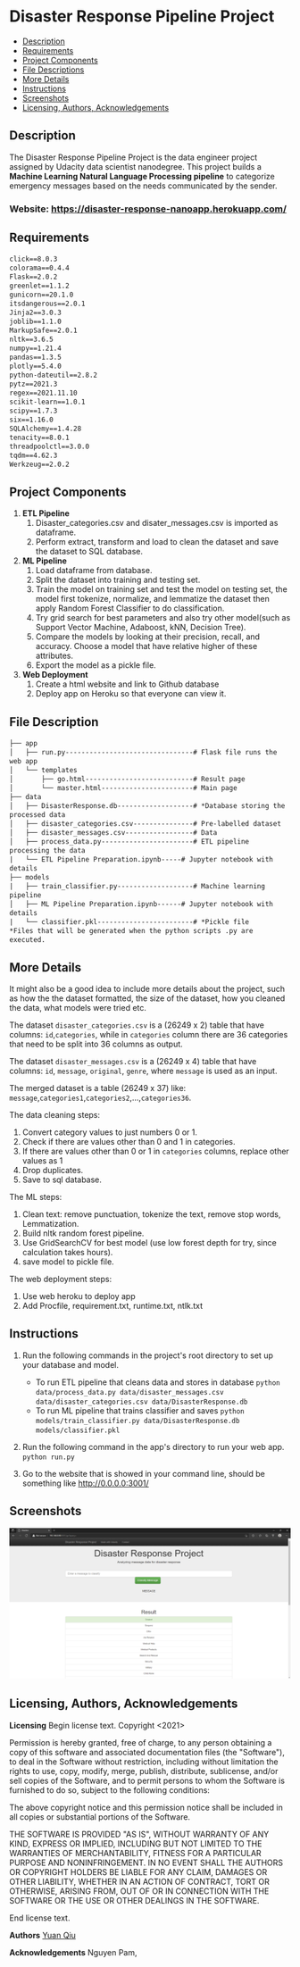 # **Disaster Response Pipeline Project**

- [Description](#Description)
- [Requirements](#Requirements)
- [Project Components](#Components)
- [File Descriptions](#File-Descriptions)
- [More Details](#Details)
- [Instructions](#How-To-Run-This-Project)
- [Screenshots](#Screenshots)
- [Licensing, Authors, Acknowledgements](#License)

## Description <a name="Description"></a>

The Disaster Response Pipeline Project is the data engineer project assigned by Udacity data scientist nanodegree. This project builds a **Machine Learning Natural Language Processing pipeline** to categorize emergency messages based on the needs communicated by the sender. 

### Website: https://disaster-response-nanoapp.herokuapp.com/

## Requirements <a name="Requirements"></a>

    click==8.0.3
    colorama==0.4.4
    Flask==2.0.2
    greenlet==1.1.2
    gunicorn==20.1.0
    itsdangerous==2.0.1
    Jinja2==3.0.3
    joblib==1.1.0
    MarkupSafe==2.0.1
    nltk==3.6.5
    numpy==1.21.4
    pandas==1.3.5
    plotly==5.4.0
    python-dateutil==2.8.2
    pytz==2021.3
    regex==2021.11.10
    scikit-learn==1.0.1
    scipy==1.7.3
    six==1.16.0
    SQLAlchemy==1.4.28
    tenacity==8.0.1
    threadpoolctl==3.0.0
    tqdm==4.62.3
    Werkzeug==2.0.2

## Project Components <a name="Components"></a>

1. **ETL Pipeline**
    1. Disaster_categories.csv and disater_messages.csv is imported as dataframe.
    2. Perform extract, transform and load to clean the dataset and save the dataset to SQL database.
2. **ML Pipeline**
    1. Load dataframe from database.
    2. Split the dataset into training and testing set.
    3. Train the model on training set and test the model on testing set, the model first tokenize, normalize, and lemmatize the dataset then apply Random Forest Classifier to do classification.
    4. Try grid search for best parameters and also try other model(such as Support Vector Machine, Adaboost, kNN, Decision Tree).
    5. Compare the models by looking at their precision, recall, and accuracy. Choose a model that have relative higher of these attributes.
    6. Export the model as a pickle file.
3. **Web Deployment**
    1. Create a html website and link to Github database
    2. Deploy app on Heroku so that everyone can view it.

## File Description <a name="File-Descriptions"></a>

```
├── app
│   ├── run.py--------------------------------# Flask file runs the web app
│   └── templates
│       ├── go.html---------------------------# Result page
│       └── master.html-----------------------# Main page
├── data
│   ├── DisasterResponse.db-------------------# *Database storing the processed data
│   ├── disaster_categories.csv---------------# Pre-labelled dataset
│   ├── disaster_messages.csv-----------------# Data
│   ├── process_data.py-----------------------# ETL pipeline processing the data
|   └── ETL Pipeline Preparation.ipynb-----# Jupyter notebook with details
├── models
|   ├── train_classifier.py-------------------# Machine learning pipeline
│   ├── ML Pipeline Preparation.ipynb------# Jupyter notebook with details
|   └── classifier.pkl------------------------# *Pickle file
*Files that will be generated when the python scripts .py are executed.
```

## More Details <a name="Details"></a>
It might also be a good idea to include more details about the project, such as how the the dataset formatted, the size of the dataset, how you cleaned the data, what models were tried etc.

The dataset `disaster_categories.csv` is a (26249 x 2) table that have columns: `id`,`categories`, while in `categories` column there are 36 categories that need to be split into 36 columns as output.

The dataset `disaster_messages.csv` is a (26249 x 4) table that have columns: `id`, `message`, `original`, `genre`, where `message` is used as an input.

The merged dataset is a table (26249 x 37) like: `message`,`categories1`,`categories2`,...,`categories36`.

The data cleaning steps:
1. Convert category values to just numbers 0 or 1.
2. Check if there are values other than 0 and 1 in categories.
3. If there are values other than 0 or 1 in `categories` columns, replace other values as 1
4. Drop duplicates.
5. Save to sql database.

The ML steps:
1. Clean text: remove punctuation, tokenize the text, remove stop words, Lemmatization.
2. Build nltk random forest pipeline.
3. Use GridSearchCV for best model (use low forest depth for try, since calculation takes hours).
4. save model to pickle file.

The web deployment steps:
1. Use web heroku to deploy app
2. Add Procfile, requirement.txt, runtime.txt, ntlk.txt

## Instructions <a name="How-To-Run-This-Project"></a>

1. Run the following commands in the project's root directory to set up your database and model.

    - To run ETL pipeline that cleans data and stores in database
        `python data/process_data.py data/disaster_messages.csv data/disaster_categories.csv data/DisasterResponse.db`
    - To run ML pipeline that trains classifier and saves
        `python models/train_classifier.py data/DisasterResponse.db models/classifier.pkl`

2. Run the following command in the app's directory to run your web app.
    `python run.py`

3. Go to the website that is showed in your command line, should be something like http://0.0.0.0:3001/ 

## Screenshots <a name="Screenshots"></a>
![Screen Shot](imgs/img1.png?raw=true)

## Licensing, Authors, Acknowledgements <a name="License"></a>
**Licensing**
Begin license text.
Copyright <2021> <COPYRIGHT Yuan Qiu>

Permission is hereby granted, free of charge, to any person obtaining a copy of this software and associated documentation files (the "Software"), to deal in the Software without restriction, including without limitation the rights to use, copy, modify, merge, publish, distribute, sublicense, and/or sell copies of the Software, and to permit persons to whom the Software is furnished to do so, subject to the following conditions:

The above copyright notice and this permission notice shall be included in all copies or substantial portions of the Software.

THE SOFTWARE IS PROVIDED "AS IS", WITHOUT WARRANTY OF ANY KIND, EXPRESS OR IMPLIED, INCLUDING BUT NOT LIMITED TO THE WARRANTIES OF MERCHANTABILITY, FITNESS FOR A PARTICULAR PURPOSE AND NONINFRINGEMENT. IN NO EVENT SHALL THE AUTHORS OR COPYRIGHT HOLDERS BE LIABLE FOR ANY CLAIM, DAMAGES OR OTHER LIABILITY, WHETHER IN AN ACTION OF CONTRACT, TORT OR OTHERWISE, ARISING FROM, OUT OF OR IN CONNECTION WITH THE SOFTWARE OR THE USE OR OTHER DEALINGS IN THE SOFTWARE.

End license text.

**Authors** [Yuan Qiu](https://github.com/cliffyb824)

**Acknowledgements** Nguyen Pam,